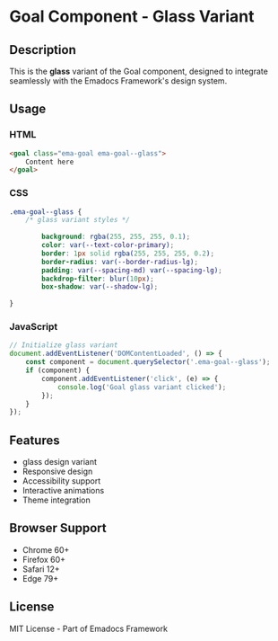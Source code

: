 # Goal Component - Glass Variant

## Description
This is the **glass** variant of the Goal component, designed to integrate seamlessly with the Emadocs Framework's design system.

## Usage

### HTML
```html
<goal class="ema-goal ema-goal--glass">
    Content here
</goal>
```

### CSS
```css
.ema-goal--glass {
    /* glass variant styles */
    
        background: rgba(255, 255, 255, 0.1);
        color: var(--text-color-primary);
        border: 1px solid rgba(255, 255, 255, 0.2);
        border-radius: var(--border-radius-lg);
        padding: var(--spacing-md) var(--spacing-lg);
        backdrop-filter: blur(10px);
        box-shadow: var(--shadow-lg);
    
}
```

### JavaScript
```javascript
// Initialize glass variant
document.addEventListener('DOMContentLoaded', () => {
    const component = document.querySelector('.ema-goal--glass');
    if (component) {
        component.addEventListener('click', (e) => {
            console.log('Goal glass variant clicked');
        });
    }
});
```

## Features
- glass design variant
- Responsive design
- Accessibility support
- Interactive animations
- Theme integration

## Browser Support
- Chrome 60+
- Firefox 60+
- Safari 12+
- Edge 79+

## License
MIT License - Part of Emadocs Framework
